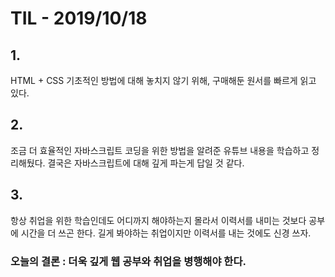 # TIL - 2019/10/18

## 1.

HTML + CSS 기초적인 방법에 대해 놓치지 않기 위해, 구매해둔 원서를 빠르게 읽고 있다.

## 2.

조금 더 효율적인 자바스크립트 코딩을 위한 방법을 알려준 유튜브 내용을 학습하고 정리해뒀다.
결국은 자바스크립트에 대해 깊게 파는게 답일 것 같다.

## 3.
항상 취업을 위한 학습인데도 어디까지 해야하는지 몰라서 이력서를 내미는 것보다 공부에 시간을 더 쓰곤 한다. 길게 봐야하는 취업이지만 이력서를 내는 것에도 신경 쓰자.

### 오늘의 결론 : 더욱 깊게 웹 공부와 취업을 병행해야 한다.
